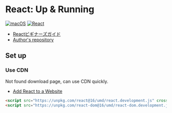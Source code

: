 # React: Up & Running

[![macOS](https://img.shields.io/badge/macOS-Catalina-black)](https://developer.apple.com/macos/)
[![React](https://img.shields.io/badge/react-16.12.0-blue)](https://reactjs.org/)


* [Reactビギナーズガイド](https://www.oreilly.co.jp/books/9784873117881/)
* [Author's repository](https://github.com/stoyan/reactbook)

## Set up

### Use CDN
Not found download page, can use CDN quickly.

* [Add React to a Website](https://reactjs.org/docs/add-react-to-a-website.html)

```html
<script src="https://unpkg.com/react@16/umd/react.development.js" crossorigin></script>
<script src="https://unpkg.com/react-dom@16/umd/react-dom.development.js" crossorigin></script>
```
